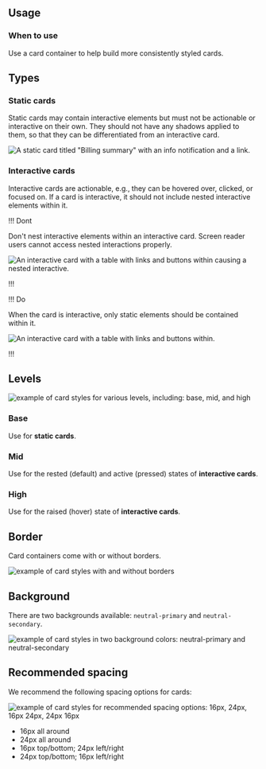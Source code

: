 ## Usage

### When to use

Use a card container to help build more consistently styled cards.

## Types

### Static cards

Static cards may contain interactive elements but must not be actionable or interactive on their own. They should not have any shadows applied to them, so that they can be differentiated from an interactive card.

![A static card titled "Billing summary" with an info notification and a link.](/assets/components/card/card-static-flat-looking.png)

### Interactive cards

Interactive cards are actionable, e.g., they can be hovered over, clicked, or focused on. If a card is interactive, it should not include nested interactive elements within it.

!!! Dont

Don't nest interactive elements within an interactive card. Screen reader users cannot access nested interactions properly. 

![An interactive card with a table with links and buttons within causing a nested interactive.](/assets/components/card/card-dont-nest-interactive.png)

!!!

!!! Do

When the card is interactive, only static elements should be contained within it.

![An interactive card with a table with links and buttons within.](/assets/components/card/card-do-flat-internal.png)

!!!

## Levels

![example of card styles for various levels, including: base, mid, and high](/assets/components/card/card-levels.png)

### Base

Use for **static cards**.

### Mid

Use for the rested (default) and active (pressed) states of **interactive cards**.

### High

Use for the raised (hover) state of **interactive cards**.

## Border

Card containers come with or without borders.

![example of card styles with and without borders](/assets/components/card/card-borders.png)

## Background

There are two backgrounds available: `neutral-primary` and `neutral-secondary`.

![example of card styles in two background colors: neutral-primary and neutral-secondary](/assets/components/card/card-backgrounds.png)

## Recommended spacing

We recommend the following spacing options for cards:

![example of card styles for recommended spacing options: 16px, 24px, 16px 24px, 24px 16px](/assets/components/card/card-spacing.png)

- 16px all around
- 24px all around
- 16px top/bottom; 24px left/right
- 24px top/bottom; 16px left/right